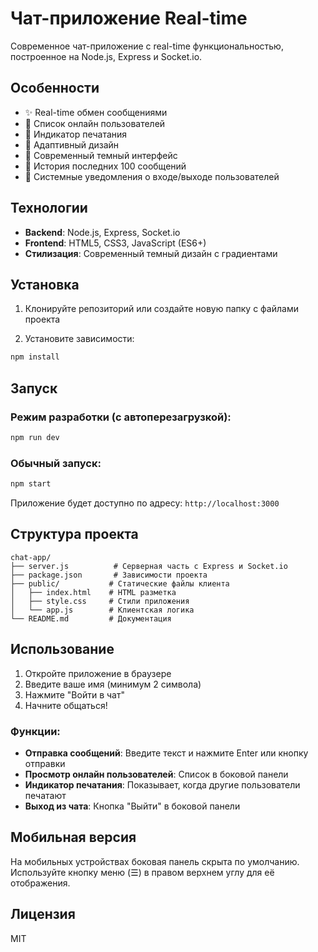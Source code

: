 # Чат-приложение Real-time

Современное чат-приложение с real-time функциональностью, построенное на Node.js, Express и Socket.io.

## Особенности

- ✨ Real-time обмен сообщениями
- 👥 Список онлайн пользователей
- 💬 Индикатор печатания
- 📱 Адаптивный дизайн
- 🎨 Современный темный интерфейс
- 📜 История последних 100 сообщений
- 🔔 Системные уведомления о входе/выходе пользователей

## Технологии

- **Backend**: Node.js, Express, Socket.io
- **Frontend**: HTML5, CSS3, JavaScript (ES6+)
- **Стилизация**: Современный темный дизайн с градиентами

## Установка

1. Клонируйте репозиторий или создайте новую папку с файлами проекта

2. Установите зависимости:
```bash
npm install
```

## Запуск

### Режим разработки (с автоперезагрузкой):
```bash
npm run dev
```

### Обычный запуск:
```bash
npm start
```

Приложение будет доступно по адресу: `http://localhost:3000`

## Структура проекта

```
chat-app/
├── server.js          # Серверная часть с Express и Socket.io
├── package.json       # Зависимости проекта
├── public/           # Статические файлы клиента
│   ├── index.html    # HTML разметка
│   ├── style.css     # Стили приложения
│   └── app.js        # Клиентская логика
└── README.md         # Документация
```

## Использование

1. Откройте приложение в браузере
2. Введите ваше имя (минимум 2 символа)
3. Нажмите "Войти в чат"
4. Начните общаться!

### Функции:
- **Отправка сообщений**: Введите текст и нажмите Enter или кнопку отправки
- **Просмотр онлайн пользователей**: Список в боковой панели
- **Индикатор печатания**: Показывает, когда другие пользователи печатают
- **Выход из чата**: Кнопка "Выйти" в боковой панели

## Мобильная версия

На мобильных устройствах боковая панель скрыта по умолчанию. Используйте кнопку меню (☰) в правом верхнем углу для её отображения.

## Лицензия

MIT